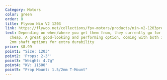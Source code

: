 ```yaml
---
Category: Motors
color: green
order: 8
title: Flywoo Nin V2 1203
link: https://flywoo.net/collections/fpv-motors/products/nin-v2-1203pro-3400kv-11500kv-2mm-shaft-fpv-motor
text: Depending on when/where you get them from, they currently go for very
  cheap. A great good-looking and performing option, coming with both 1.5 and
  2mm shaft options for extra durability
price: $8.99
point1: "Size: 1203"
point2: 'Props: 2-3"'
point3: "Weight: 4.7g"
point4: "KV: 11500"
point5: "Prop Mount: 1.5/2mm T-Mount"
---
```

